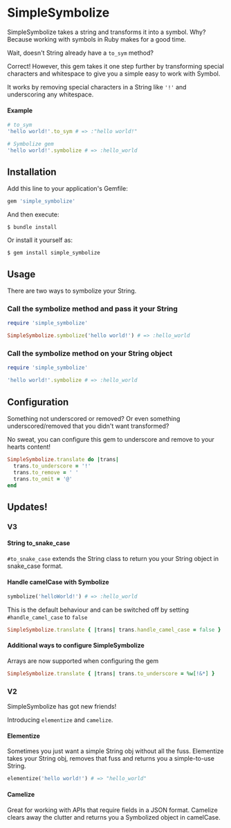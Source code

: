 # SimpleSymbolize

SimpleSymbolize takes a string and transforms it into a symbol. Why? Because working with symbols in Ruby makes for a 
good time.

Wait, doesn't String already have a `to_sym` method?

Correct! However, this gem takes it one step further by transforming special characters and whitespace to give you a 
simple easy to work with Symbol.

It works by removing special characters in a String like `'!'` and underscoring any whitespace.

#### Example

```ruby
# to_sym
'hello world!'.to_sym # => :"hello world!"

# Symbolize gem
'hello world!'.symbolize # => :hello_world
```

## Installation

Add this line to your application's Gemfile:

```ruby
gem 'simple_symbolize'
```

And then execute:

    $ bundle install

Or install it yourself as:

    $ gem install simple_symbolize

## Usage

There are two ways to symbolize your String.

### Call the symbolize method and pass it your String

```ruby
require 'simple_symbolize'

SimpleSymbolize.symbolize('hello world!') # => :hello_world
```

### Call the symbolize method on your String object

```ruby
require 'simple_symbolize'

'hello world!'.symbolize # => :hello_world
```

## Configuration

Something not underscored or removed? Or even something underscored/removed that you didn't want transformed? 

No sweat, you can configure this gem to underscore and remove to your hearts content!

```ruby
SimpleSymbolize.translate do |trans|
  trans.to_underscore = '!'
  trans.to_remove = ' '
  trans.to_omit = '@'
end
```

## Updates!

### V3
#### String to_snake_case

`#to_snake_case` extends the String class to return you your String object in snake_case format.

#### Handle camelCase with Symbolize

```ruby
symbolize('helloWorld!') # => :hello_world
```

This is the default behaviour and can be switched off by setting `#handle_camel_case` to `false`

```ruby
SimpleSymbolize.translate { |trans| trans.handle_camel_case = false }
```

#### Additional ways to configure SimpleSymbolize

Arrays are now supported when configuring the gem

```ruby
SimpleSymbolize.translate { |trans| trans.to_underscore = %w[!&*] }
```

### V2

SimpleSymbolize has got new friends!

Introducing `elementize` and `camelize`.

#### Elementize

Sometimes you just want a simple String obj without all the fuss. Elementize takes your String obj, removes that fuss
and returns you a simple-to-use String.

```ruby
elementize('hello world!') # => "hello_world"
```

#### Camelize

Great for working with APIs that require fields in a JSON format. Camelize clears away the clutter and returns you 
a Symbolized object in camelCase.

[comment]: <> (## Contributing)

[comment]: <> (Bug reports and pull requests are welcome on GitHub at https://github.com/[USERNAME]/simple_symbolize.)


[comment]: <> (## License)

[comment]: <> (The gem is available as open source under the terms of the [MIT License]&#40;https://opensource.org/licenses/MIT&#41;.)
